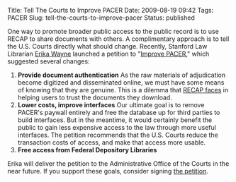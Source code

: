Title: Tell The Courts to Improve PACER
Date: 2009-08-19 09:42
Tags: PACER
Slug: tell-the-courts-to-improve-pacer
Status: published

One way to promote broader public access to the public record is to use
RECAP to share documents with others. A complimentary approach is to
tell the U.S. Courts directly what should change. Recently, Stanford Law
Librarian [Erika
Wayne](http://www.law.stanford.edu/directory/profile/111/Erika%20V.%20Wayne/)
launched a petition to "[Improve
PACER](http://www.thepetitionsite.com/1/improve-PACER)," which suggested
several changes:

1.  **Provide document authentication**
   As the raw materials of adjudication become digitized and
    disseminated online, we must have some means of knowing that they
    are genuine. This is a dilemma that [RECAP
    faces]({filename}/pages/recap/faq.md#how-do-i-know-that-the-documents-provided-by-recap-are-genuine) in helping
    users to trust the documents they download.
2.  **Lower costs, improve interfaces**
   Our ultimate goal is to remove PACER's paywall entirely and free the
    database up for third parties to build interfaces. But in the
    meantime, it would certainly benefit the public to gain less
    expensive access to the law through more useful interfaces. The
    petition recommends that the U.S. Courts reduce the transaction
    costs of access, and make that access more usable.
3.  **Free access from Federal Depository Libraries**

Erika will deliver the petition to the Administrative Office of the
Courts in the near future. If you support these goals, consider signing
[the petition](http://www.thepetitionsite.com/1/improve-PACER).

